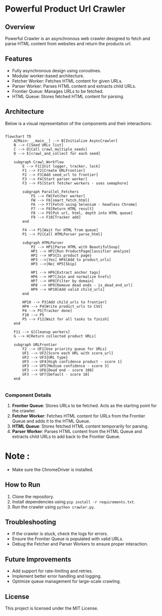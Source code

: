 # Powerful Product Url Crawler

## Overview
Powerful Crawler is an asynchronous web crawler designed to fetch and parse HTML content from websites and return the products url. 

## Features
- Fully asynchronous design using coroutines.
- Modular worker-based architecture.
- Fetcher Worker: Fetches HTML content for given URLs.
- Parser Worker: Parses HTML content and extracts child URLs.
- Frontier Queue: Manages URLs to be fetched.
- HTML Queue: Stores fetched HTML content for parsing.

## Architecture
Below is a visual representation of the components and their interactions:

``` mermaid

flowchart TD
    A[Main: __main__] --> B[Initialize AsyncCrawler]
    B --> C[Seed URLs list]
    C --> D[Call crawl_multiple_seeds]
    D --> E[crawl_and_collect for each seed]

    subgraph Crawl_Workflow
        E --> F1[Init logger, tracker, lock]
        F1 --> F2[Create URLFrontier]
        F2 --> F3[Add seed_url to frontier]
        F3 --> F4[Start parser worker]
        F3 --> F5[Start fetcher workers - uses semaphore]

        subgraph Parallel_Fetchers
            F5 --> FW[Fetcher worker]
            FW --> F6[smart_fetch_html]
            F6 --> F7[Fetch using Selenium - headless Chrome]
            F7 --> F8[Return HTML result]
            F8 --> F9[Put url, html, depth into HTML queue]
            F9 --> F10[Tracker add]
        end

        F4 --> P1[Wait for HTML from queue]
        P1 --> P2[Call HTMLParser parse_html]

        subgraph HTMLParser
            P2 --> HP1[Parse HTML with BeautifulSoup]
            HP1 --> HP2[Run ProductPageClassifier analyze]
            HP2 --> HP3{Is product page}
            HP3 -->|Yes| HP4[Add to product_urls]
            HP3 -->|No| HP5[Skip]

            HP1 --> HP6[Extract anchor tags]
            HP6 --> HP7[Join and normalize hrefs]
            HP7 --> HP8[Filter by domain]
            HP8 --> HP9[Remove dead ends - is_dead_end_url]
            HP9 --> HP10[Add valid child_urls]
        end

        HP10 --> P3[Add child_urls to frontier]
        HP4 --> P4[Write product_urls to CSV]
        P4 --> P5[Tracker done]
        F10 --> P5
        P5 --> F11[Wait for all tasks to finish]
    end

    F11 --> G[Cleanup workers]
    G --> H[Return collected product URLs]

    subgraph URLFrontier
        F2 --> UF1[Use priority queue for URLs]
        UF1 --> UF2[Score each URL with score_url]
        UF2 --> UF3{URL type}
        UF3 --> UF4[High confidence product - score 1]
        UF3 --> UF5[Medium confidence - score 3]
        UF3 --> UF6[Dead end - score 100]
        UF3 --> UF7[Default - score 10]
    end


```

### Component Details
1. **Frontier Queue**: Stores URLs to be fetched. Acts as the starting point for the crawler.
2. **Fetcher Worker**: Fetches HTML content for URLs from the Frontier Queue and adds it to the HTML Queue.
3. **HTML Queue**: Stores fetched HTML content temporarily for parsing.
4. **Parser Worker**: Parses HTML content from the HTML Queue and extracts child URLs to add back to the Frontier Queue.

# Note : 
- Make sure the ChromeDriver is installed.

## How to Run
1. Clone the repository.
2. Install dependencies using `pip install -r requirements.txt`.
3. Run the crawler using `python crawler.py`.

## Troubleshooting
- If the crawler is stuck, check the logs for errors.
- Ensure the Frontier Queue is populated with valid URLs.
- Debug the Fetcher and Parser Workers to ensure proper interaction.

## Future Improvements
- Add support for rate-limiting and retries.
- Implement better error handling and logging.
- Optimize queue management for large-scale crawling.

## License
This project is licensed under the MIT License.
